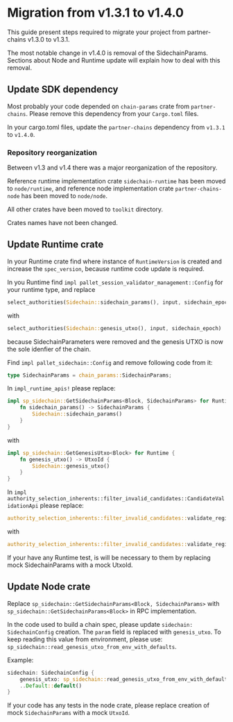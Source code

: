 # Migration from v1.3.1 to v1.4.0

This guide present steps required to migrate your project from partner-chains v1.3.0 to v1.3.1.

The most notable change in v1.4.0 is removal of the SidechainParams.
Sections about Node and Runtime update will explain how to deal with this removal.

## Update SDK dependency

Most probably your code depended on `chain-params` crate from `partner-chains`.
Please remove this dependency from your `Cargo.toml` files.

In your cargo.toml files, update the `partner-chains` dependency from `v1.3.1` to `v1.4.0`.

### Repository reorganization

Between v1.3 and v1.4 there was a major reorganization of the repository.

Reference runtime implementation crate `sidechain-runtime` has been moved to `node/runtime`,
and reference node implementation crate `partner-chains-node` has been moved to `node/node`.

All other crates have been moved to `toolkit` directory.

Crates names have not been changed.

## Update Runtime crate

In your Runtime crate find where instance of `RuntimeVersion` is created and increase the `spec_version`,
because runtime code update is required.

In you Runtime find `impl pallet_session_validator_management::Config` for your runtime type,
and replace
```rust
select_authorities(Sidechain::sidechain_params(), input, sidechain_epoch)
```
with
```rust
select_authorities(Sidechain::genesis_utxo(), input, sidechain_epoch)
```
because SidechainParameters were removed and the genesis UTXO is now the sole idenfier of the chain.

Find `impl pallet_sidechain::Config` and remove following code from it:
```rust
type SidechainParams = chain_params::SidechainParams;
```

In `impl_runtime_apis!` please replace:
```rust
impl sp_sidechain::GetSidechainParams<Block, SidechainParams> for Runtime {
	fn sidechain_params() -> SidechainParams {
		Sidechain::sidechain_params()
	}
}
```
with
```rust
impl sp_sidechain::GetGenesisUtxo<Block> for Runtime {
	fn genesis_utxo() -> UtxoId {
		Sidechain::genesis_utxo()
	}
}
```

In `impl authority_selection_inherents::filter_invalid_candidates::CandidateValidationApi` please replace:
```rust
authority_selection_inherents::filter_invalid_candidates::validate_registration_data(mainchain_pub_key, registration_data, &Sidechain::sidechain_params()).err()
```
with
```rust
authority_selection_inherents::filter_invalid_candidates::validate_registration_data(mainchain_pub_key, registration_data, Sidechain::genesis_utxo()).err()
```

If your have any Runtime test, is will be necessary to them by replacing mock SidechainParams with a mock UtxoId.

## Update Node crate

Replace `sp_sidechain::GetSidechainParams<Block, SidechainParams>` with `sp_sidechain::GetSidechainParams<Block>` in RPC implementation.

In the code used to build a chain spec, please update `sidechain: SidechainConfig` creation.
The `param` field is replaced with `genesis_utxo`.
To keep reading this value from environment, please use: `sp_sidechain::read_genesis_utxo_from_env_with_defaults`.

Example:
```rust
sidechain: SidechainConfig {
	genesis_utxo: sp_sidechain::read_genesis_utxo_from_env_with_defaults()?,
	..Default::default()
}
```

If your code has any tests in the node crate, please replace creation of mock `SidechainParams` with a mock `UtxoId`.
